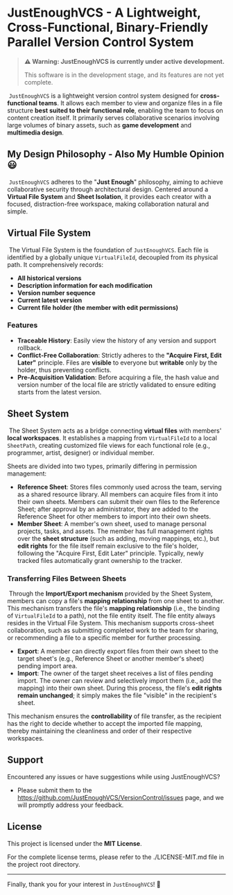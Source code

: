 # JustEnoughVCS - A Lightweight, Cross-Functional, Binary-Friendly Parallel Version Control System

> **⚠️ Warning: JustEnoughVCS is currently under active development.**
>
> This software is in the development stage, and its features are not yet complete.

​	`JustEnoughVCS` is a lightweight version control system designed for **cross-functional teams**. It allows each member to view and organize files in a file structure **best suited to their functional role**, enabling the team to focus on content creation itself. It primarily serves collaborative scenarios involving large volumes of binary assets, such as **game development** and **multimedia design**.

## My Design Philosophy - Also My Humble Opinion 😃

​	`JustEnoughVCS` adheres to the "**Just Enough**" philosophy, aiming to achieve collaborative security through architectural design. Centered around a **Virtual File System** and **Sheet Isolation**, it provides each creator with a focused, distraction-free workspace, making collaboration natural and simple.

## Virtual File System

​	The Virtual File System is the foundation of `JustEnoughVCS`. Each file is identified by a globally unique `VirtualFileId`, decoupled from its physical path. It comprehensively records:

-   **All historical versions**
-   **Description information for each modification**
-   **Version number sequence**
-   **Current latest version**
-   **Current file holder (the member with edit permissions)**

### Features

-   **Traceable History**: Easily view the history of any version and support rollback.
-   **Conflict-Free Collaboration**: Strictly adheres to the **"Acquire First, Edit Later"** principle. Files are **visible** to everyone but **writable** only by the holder, thus preventing conflicts.
-   **Pre-Acquisition Validation**: Before acquiring a file, the hash value and version number of the local file are strictly validated to ensure editing starts from the latest version.

## Sheet System

​	The Sheet System acts as a bridge connecting **virtual files** with members' **local workspaces**. It establishes a mapping from `VirtualFileId` to a local `SheetPath`, creating customized file views for each functional role (e.g., programmer, artist, designer) or individual member.

Sheets are divided into two types, primarily differing in permission management:

-   **Reference Sheet**: Stores files commonly used across the team, serving as a shared resource library. All members can acquire files from it into their own sheets. Members can submit their own files to the Reference Sheet; after approval by an administrator, they are added to the Reference Sheet for other members to import into their own sheets.
-   **Member Sheet**: A member's own sheet, used to manage personal projects, tasks, and assets. The member has full management rights over the **sheet structure** (such as adding, moving mappings, etc.), but **edit rights** for the file itself remain exclusive to the file's holder, following the "Acquire First, Edit Later" principle. Typically, newly tracked files automatically grant ownership to the tracker.

### Transferring Files Between Sheets

​	Through the **Import/Export mechanism** provided by the Sheet System, members can copy a file's **mapping relationship** from one sheet to another. This mechanism transfers the file's **mapping relationship** (i.e., the binding of `VirtualFileId` to a path), not the file entity itself. The file entity always resides in the Virtual File System. This mechanism supports cross-sheet collaboration, such as submitting completed work to the team for sharing, or recommending a file to a specific member for further processing.

-   **Export**: A member can directly export files from their own sheet to the target sheet's (e.g., Reference Sheet or another member's sheet) pending import area.
-   **Import**: The owner of the target sheet receives a list of files pending import. The owner can review and selectively import them (i.e., add the mapping) into their own sheet. During this process, the file's **edit rights remain unchanged**; it simply makes the file "visible" in the recipient's sheet.

This mechanism ensures the **controllability** of file transfer, as the recipient has the right to decide whether to accept the imported file mapping, thereby maintaining the cleanliness and order of their respective workspaces.

## Support

Encountered any issues or have suggestions while using JustEnoughVCS?

-   Please submit them to the https://github.com/JustEnoughVCS/VersionControl/issues page, and we will promptly address your feedback.

## License

This project is licensed under the **MIT License**.

For the complete license terms, please refer to the ./LICENSE-MIT.md file in the project root directory.

---

Finally, thank you for your interest in `JustEnoughVCS`! 🎉
